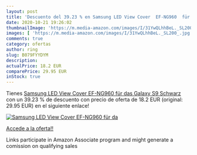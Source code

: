 ```yaml
---
layout: post
title: 'Descuento del 39.23 % en Samsung LED View Cover  EF-NG960  für da'
date: 2020-10-21 19:26:02
thumbnailImage: 'https://m.media-amazon.com/images/I/31YwQLhhBeL._SL200_.jpg'
images: [ 'https://m.media-amazon.com/images/I/31YwQLhhBeL._SL200_.jpg' ]
comments: true
category: ofertas
author: ring
slug: B079FYYDYM
description:
actualPrice: 18.2 EUR
comparePrice: 29.95 EUR
inStock: true
---
```


Tienes [Samsung LED View Cover  EF-NG960  für das Galaxy S9  Schwarz](https://www.amazon.de/dp/B079FYYDYM/?tag=tolees0ca-21) con un 39.23 % de descuento con precio de oferta de 18.2 EUR (original: 29.95 EUR) en el siguiente enlace!

[![Samsung LED View Cover  EF-NG960  für da](https://m.media-amazon.com/images/I/31YwQLhhBeL._SL200_.jpg)](https://www.amazon.de/dp/B079FYYDYM/?tag=tolees0ca-21)

[Accede a la oferta!!](https://www.amazon.de/dp/B079FYYDYM/?tag=tolees0ca-21)

Links participate in Amazon Associate program and might generate a comission on qualifying sales


